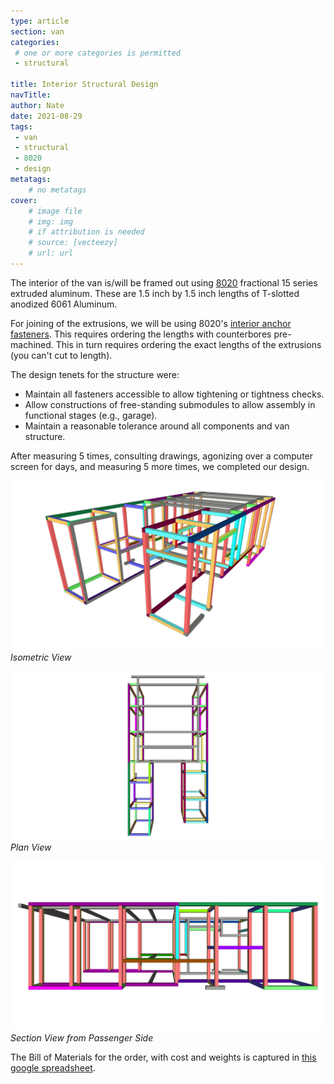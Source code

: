 ```yaml
---
type: article
section: van
categories: 
 # one or more categories is permitted
 - structural

title: Interior Structural Design
navTitle:
author: Nate
date: 2021-08-29
tags:
 - van
 - structural
 - 8020
 - design
metatags:
	# no metatags
cover: 
	# image file
	# img: img
	# if attribution is needed
	# source: [vecteezy]
	# url: url
---
```


The interior of the van is/will be framed out using [8020](https://8020.net/) fractional 15 series extruded aluminum.  These are 1.5 inch by 1.5 inch lengths of T-slotted anodized 6061 Aluminum.

For joining of the extrusions, we will be using 8020's [interior anchor fasteners](https://catalogs.8020.net/80-20-Inc-University-Booklet/18/).  This requires ordering the lengths with counterbores pre-machined.  This in turn requires ordering the exact lengths of the extrusions (you can't cut to length).

The design tenets for the structure were:
* Maintain all fasteners accessible to allow tightening or tightness checks.
* Allow constructions of free-standing submodules to allow assembly in functional stages (e.g., garage).
* Maintain a reasonable tolerance around all components and van structure.

After measuring 5 times, consulting drawings, agonizing over a computer screen for days, and measuring 5 more times, we completed our design.

![Isometric](structure-final-iso.jpg)
_Isometric View_

![Plan](structure-final-top.jpg)
_Plan View_

![Section from Passenger Side](structure-final-side-from-pass.jpg)
_Section View from Passenger Side_

The Bill of Materials for the order, with cost and weights is captured in [this google spreadsheet](https://docs.google.com/spreadsheets/d/1hqJElnqDAgyVD-M6ryy4JeQU1woKh2F8f8kn4qlit8s/edit?usp=sharing).
